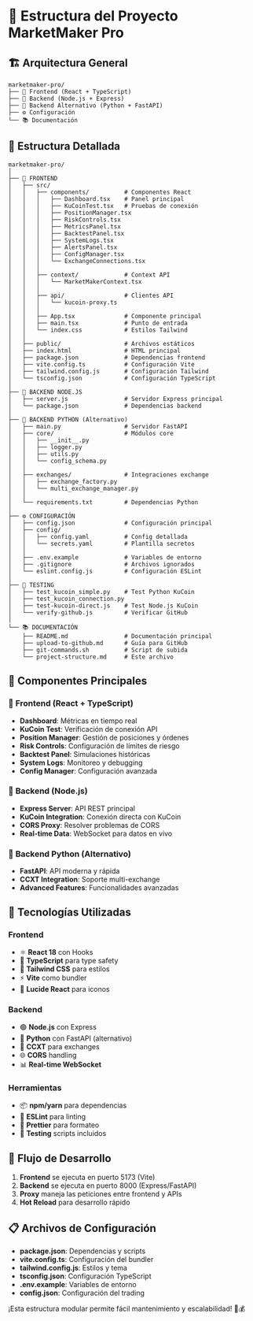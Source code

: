 # 📁 Estructura del Proyecto MarketMaker Pro

## 🏗️ **Arquitectura General**

```
marketmaker-pro/
├── 📱 Frontend (React + TypeScript)
├── 🔧 Backend (Node.js + Express)
├── 🐍 Backend Alternativo (Python + FastAPI)
├── ⚙️ Configuración
└── 📚 Documentación
```

## 📂 **Estructura Detallada**

```
marketmaker-pro/
│
├── 📱 FRONTEND
│   ├── src/
│   │   ├── components/          # Componentes React
│   │   │   ├── Dashboard.tsx    # Panel principal
│   │   │   ├── KuCoinTest.tsx   # Pruebas de conexión
│   │   │   ├── PositionManager.tsx
│   │   │   ├── RiskControls.tsx
│   │   │   ├── MetricsPanel.tsx
│   │   │   ├── BacktestPanel.tsx
│   │   │   ├── SystemLogs.tsx
│   │   │   ├── AlertsPanel.tsx
│   │   │   ├── ConfigManager.tsx
│   │   │   └── ExchangeConnections.tsx
│   │   │
│   │   ├── context/             # Context API
│   │   │   └── MarketMakerContext.tsx
│   │   │
│   │   ├── api/                 # Clientes API
│   │   │   └── kucoin-proxy.ts
│   │   │
│   │   ├── App.tsx              # Componente principal
│   │   ├── main.tsx             # Punto de entrada
│   │   └── index.css            # Estilos Tailwind
│   │
│   ├── public/                  # Archivos estáticos
│   ├── index.html               # HTML principal
│   ├── package.json             # Dependencias frontend
│   ├── vite.config.ts           # Configuración Vite
│   ├── tailwind.config.js       # Configuración Tailwind
│   └── tsconfig.json            # Configuración TypeScript
│
├── 🔧 BACKEND NODE.JS
│   ├── server.js                # Servidor Express principal
│   └── package.json             # Dependencias backend
│
├── 🐍 BACKEND PYTHON (Alternativo)
│   ├── main.py                  # Servidor FastAPI
│   ├── core/                    # Módulos core
│   │   ├── __init__.py
│   │   ├── logger.py
│   │   ├── utils.py
│   │   └── config_schema.py
│   │
│   ├── exchanges/               # Integraciones exchange
│   │   ├── exchange_factory.py
│   │   └── multi_exchange_manager.py
│   │
│   └── requirements.txt         # Dependencias Python
│
├── ⚙️ CONFIGURACIÓN
│   ├── config.json              # Configuración principal
│   ├── config/
│   │   ├── config.yaml          # Config detallada
│   │   └── secrets.yaml         # Plantilla secretos
│   │
│   ├── .env.example             # Variables de entorno
│   ├── .gitignore               # Archivos ignorados
│   └── eslint.config.js         # Configuración ESLint
│
├── 🧪 TESTING
│   ├── test_kucoin_simple.py    # Test Python KuCoin
│   ├── test_kucoin_connection.py
│   ├── test-kucoin-direct.js    # Test Node.js KuCoin
│   └── verify-github.js         # Verificar GitHub
│
└── 📚 DOCUMENTACIÓN
    ├── README.md                # Documentación principal
    ├── upload-to-github.md      # Guía para GitHub
    ├── git-commands.sh          # Script de subida
    └── project-structure.md     # Este archivo
```

## 🎯 **Componentes Principales**

### 📱 **Frontend (React + TypeScript)**
- **Dashboard**: Métricas en tiempo real
- **KuCoin Test**: Verificación de conexión API
- **Position Manager**: Gestión de posiciones y órdenes
- **Risk Controls**: Configuración de límites de riesgo
- **Backtest Panel**: Simulaciones históricas
- **System Logs**: Monitoreo y debugging
- **Config Manager**: Configuración avanzada

### 🔧 **Backend (Node.js)**
- **Express Server**: API REST principal
- **KuCoin Integration**: Conexión directa con KuCoin
- **CORS Proxy**: Resolver problemas de CORS
- **Real-time Data**: WebSocket para datos en vivo

### 🐍 **Backend Python (Alternativo)**
- **FastAPI**: API moderna y rápida
- **CCXT Integration**: Soporte multi-exchange
- **Advanced Features**: Funcionalidades avanzadas

## 🔧 **Tecnologías Utilizadas**

### Frontend
- ⚛️ **React 18** con Hooks
- 📘 **TypeScript** para type safety
- 🎨 **Tailwind CSS** para estilos
- ⚡ **Vite** como bundler
- 🎯 **Lucide React** para iconos

### Backend
- 🟢 **Node.js** con Express
- 🐍 **Python** con FastAPI (alternativo)
- 🔄 **CCXT** para exchanges
- 🌐 **CORS** handling
- 📊 **Real-time WebSocket**

### Herramientas
- 📦 **npm/yarn** para dependencias
- 🔧 **ESLint** para linting
- 🎨 **Prettier** para formateo
- 🧪 **Testing** scripts incluidos

## 🚀 **Flujo de Desarrollo**

1. **Frontend** se ejecuta en puerto 5173 (Vite)
2. **Backend** se ejecuta en puerto 8000 (Express/FastAPI)
3. **Proxy** maneja las peticiones entre frontend y APIs
4. **Hot Reload** para desarrollo rápido

## 📋 **Archivos de Configuración**

- **package.json**: Dependencias y scripts
- **vite.config.ts**: Configuración del bundler
- **tailwind.config.js**: Estilos y tema
- **tsconfig.json**: Configuración TypeScript
- **.env.example**: Variables de entorno
- **config.json**: Configuración del trading

¡Esta estructura modular permite fácil mantenimiento y escalabilidad! 🚀💰